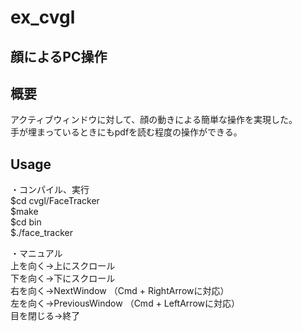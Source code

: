 # ex_cvgl

## 顔によるPC操作

## 概要

アクティブウィンドウに対して、顔の動きによる簡単な操作を実現した。  
手が埋まっているときにもpdfを読む程度の操作ができる。

## Usage

・コンパイル、実行  
$cd cvgl/FaceTracker  
$make  
$cd bin  
$./face_tracker  
  
・マニュアル  
上を向く→上にスクロール  
下を向く→下にスクロール  
右を向く→NextWindow （Cmd + RightArrowに対応）  
左を向く→PreviousWindow （Cmd + LeftArrowに対応）  
目を閉じる→終了  

